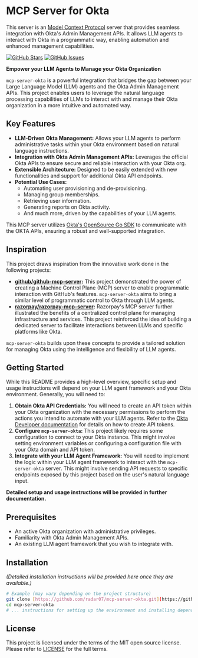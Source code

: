 # MCP Server for Okta

This server is an [Model Context Protocol](https://modelcontextprotocol.io/introduction) server that provides seamless integration with Okta's Admin Management APIs. It allows LLM agents to interact with Okta in a programmatic way, enabling automation and enhanced management capabilities.

[![GitHub Stars](https://img.shields.io/github/stars/radar07/mcp-server-okta?style=social)](https://github.com/radar07/mcp-server-okta)
[![GitHub Issues](https://img.shields.io/github/issues/radar07/mcp-server-okta)](https://github.com/radar07/mcp-server-okta/issues)

**Empower your LLM Agents to Manage your Okta Organization**

`mcp-server-okta` is a powerful integration that bridges the gap between your Large Language Model (LLM) agents and the Okta Admin Management APIs. This project enables users to leverage the natural language processing capabilities of LLMs to interact with and manage their Okta organization in a more intuitive and automated way.

## Key Features

* **LLM-Driven Okta Management:** Allows your LLM agents to perform administrative tasks within your Okta environment based on natural language instructions.
* **Integration with Okta Admin Management APIs:** Leverages the official Okta APIs to ensure secure and reliable interaction with your Okta org.
* **Extensible Architecture:** Designed to be easily extended with new functionalities and support for additional Okta API endpoints.
* **Potential Use Cases:**
    * Automating user provisioning and de-provisioning.
    * Managing group memberships.
    * Retrieving user information.
    * Generating reports on Okta activity.
    * And much more, driven by the capabilities of your LLM agents.
 
This MCP server utilizes [Okta's OpenSource Go SDK](https://github.com/okta/okta-sdk-golang) to communicate with the OKTA APIs, ensuring a robust and well-supported integration.

 
## Inspiration

This project draws inspiration from the innovative work done in the following projects:

* **[github/github-mcp-server](https://github.com/github/github-mcp-server):** This project demonstrated the power of creating a Machine Control Plane (MCP) server to enable programmatic interaction with GitHub's features. `mcp-server-okta` aims to bring a similar level of programmatic control to Okta through LLM agents.
* **[razorpay/razorpay-mcp-server](https://github.com/razorpay/razorpay-mcp-server):** Razorpay's MCP server further illustrated the benefits of a centralized control plane for managing infrastructure and services. This project reinforced the idea of building a dedicated server to facilitate interactions between LLMs and specific platforms like Okta.

`mcp-server-okta` builds upon these concepts to provide a tailored solution for managing Okta using the intelligence and flexibility of LLM agents.

## Getting Started

While this README provides a high-level overview, specific setup and usage instructions will depend on your LLM agent framework and your Okta environment. Generally, you will need to:

1.  **Obtain Okta API Credentials:** You will need to create an API token within your Okta organization with the necessary permissions to perform the actions you intend to automate with your LLM agents. Refer to the [Okta Developer documentation](https://developer.okta.com/docs/reference/api-overview/#authentication) for details on how to create API tokens.
2.  **Configure `mcp-server-okta`:** This project likely requires some configuration to connect to your Okta instance. This might involve setting environment variables or configuring a configuration file with your Okta domain and API token.
3.  **Integrate with your LLM Agent Framework:** You will need to implement the logic within your LLM agent framework to interact with the `mcp-server-okta` server. This might involve sending API requests to specific endpoints exposed by this project based on the user's natural language input.

**Detailed setup and usage instructions will be provided in further documentation.**

## Prerequisites

* An active Okta organization with administrative privileges.
* Familiarity with Okta Admin Management APIs.
* An existing LLM agent framework that you wish to integrate with.

## Installation

*(Detailed installation instructions will be provided here once they are available.)*

```bash
# Example (may vary depending on the project structure)
git clone [https://github.com/radar07/mcp-server-okta.git](https://github.com/radar07/mcp-server-okta.git)
cd mcp-server-okta
# ... instructions for setting up the environment and installing dependencies ...
```

## License

This project is licensed under the terms of the MIT open source license. Please refer to [LICENSE](./LICENSE) for the full terms.
